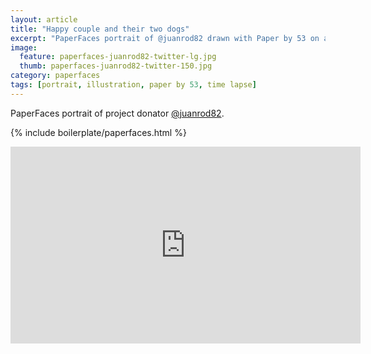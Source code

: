```yaml
---
layout: article
title: "Happy couple and their two dogs"
excerpt: "PaperFaces portrait of @juanrod82 drawn with Paper by 53 on an iPad."
image: 
  feature: paperfaces-juanrod82-twitter-lg.jpg
  thumb: paperfaces-juanrod82-twitter-150.jpg
category: paperfaces
tags: [portrait, illustration, paper by 53, time lapse]
---
```


PaperFaces portrait of project donator [@juanrod82](http://twitter.com/juanrod82).

{% include boilerplate/paperfaces.html %}

<iframe width="560" height="315" src="http://www.youtube.com/embed/ao7naXkW72Y" frameborder="0"> </iframe>
